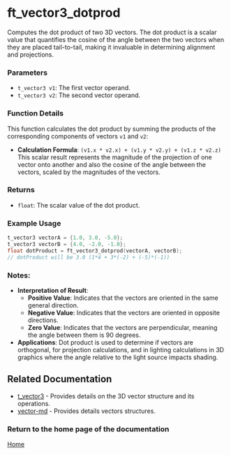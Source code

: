 # ft_vector3_dotprod
Computes the dot product of two 3D vectors. The dot product is a scalar value that quantifies the cosine of the angle between the two vectors when they are placed tail-to-tail, making it invaluable in determining alignment and projections.

### Parameters
- `t_vector3 v1`: The first vector operand.
- `t_vector3 v2`: The second vector operand.

### Function Details
This function calculates the dot product by summing the products of the corresponding components of vectors `v1` and `v2`:
- **Calculation Formula**: `(v1.x * v2.x) + (v1.y * v2.y) + (v1.z * v2.z)`
This scalar result represents the magnitude of the projection of one vector onto another and also the cosine of the angle between the vectors, scaled by the magnitudes of the vectors.

### Returns
- `float`: The scalar value of the dot product.

### Example Usage
```c
t_vector3 vectorA = {1.0, 3.0, -5.0};
t_vector3 vectorB = {4.0, -2.0, -1.0};
float dotProduct = ft_vector3_dotprod(vectorA, vectorB);
// dotProduct will be 3.0 (1*4 + 3*(-2) + (-5)*(-1))
```

### Notes:
- **Interpretation of Result**:
  - **Positive Value**: Indicates that the vectors are oriented in the same general direction.
  - **Negative Value**: Indicates that the vectors are oriented in opposite directions.
  - **Zero Value**: Indicates that the vectors are perpendicular, meaning the angle between them is 90 degrees.
- **Applications**: Dot product is used to determine if vectors are orthogonal, for projection calculations, and in lighting calculations in 3D graphics where the angle relative to the light source impacts shading.

## Related Documentation
- [t_vector3](./t_vector3.md) - Provides details on the 3D vector structure and its operations.
- [vector-md](../vector-doc.md) - Provides details vectors structures.

### Return to the home page of the documentation
[Home](../../home.md)